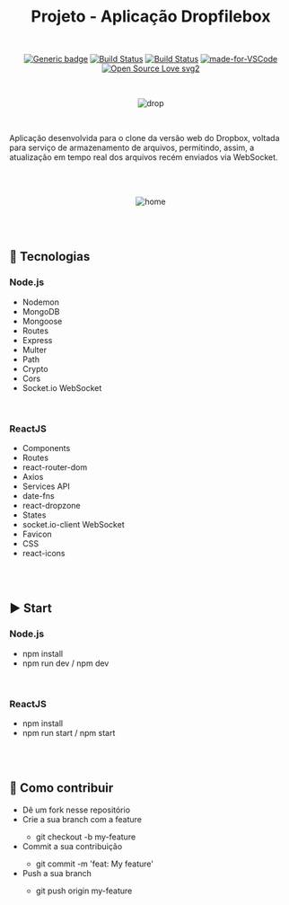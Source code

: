 <div align="center"> 

# Projeto - Aplicação Dropfilebox

</div>

<br>

<div align="center">

[![Generic badge](https://img.shields.io/badge/Made%20by-Renan%20Borba-purple.svg)](https://shields.io/) [![Build Status](https://img.shields.io/github/stars/RenanBorba/dropfilebox.svg)](https://github.com/RenanBorba/dropfilebox) [![Build Status](https://img.shields.io/github/forks/RenanBorba/dropfilebox.svg)](https://github.com/RenanBorba/dropfilebox) [![made-for-VSCode](https://img.shields.io/badge/Made%20for-VSCode-1f425f.svg)](https://code.visualstudio.com/) [![Open Source Love svg2](https://badges.frapsoft.com/os/v2/open-source.svg?v=103)](https://github.com/ellerbrock/open-source-badges/)

<br>

![drop](https://user-images.githubusercontent.com/48495838/85909084-7dddaa80-b7ee-11ea-85c2-ea161254e469.png)

</div>

<br>

Aplicação desenvolvida para o clone da versão web do Dropbox, voltada para serviço de armazenamento de arquivos, permitindo, assim, a atualização em tempo real dos arquivos recém enviados via WebSocket.

<br><br>

<div align="center">

![home](https://user-images.githubusercontent.com/48495838/118139790-1a487580-b3de-11eb-870a-cdadb3fb81db.png)

</div>

<br><br>

## :rocket: Tecnologias
### Node.js
<ul>
  <li>Nodemon</li>
  <li>MongoDB</li>
  <li>Mongoose</li>
  <li>Routes</li>
  <li>Express</li>
  <li>Multer</li>
  <li>Path</li>
  <li>Crypto</li>
  <li>Cors</li>
  <li>Socket.io WebSocket</li>
</ul>

<br>

### ReactJS
<ul>
  <li>Components</li>
  <li>Routes</li>
  <li>react-router-dom</li>
  <li>Axios</li>
  <li>Services API</li>
  <li>date-fns</li>
  <li>react-dropzone</li>
  <li>States</li>
  <li>socket.io-client WebSocket</li>
  <li>Favicon</li>
  <li>CSS</li>
  <li>react-icons</li>
</ul>

<br><br>

## :arrow_forward: Start
### Node.js
<ul>
  <li>npm install</li>
  <li>npm run dev / npm dev</li>
</ul>

<br>

### ReactJS
<ul>
  <li>npm install</li>
  <li>npm run start / npm start</li>
</ul>

<br><br>

## :punch: Como contribuir
<ul>
  <li>Dê um fork nesse repositório</li>
  <li>Crie a sua branch com a feature</li>
    <ul>
      <li>git checkout -b my-feature</li>
    </ul>
  <li>Commit a sua contribuição</li>
    <ul>
      <li>git commit -m 'feat: My feature'</li>
    </ul>
  <li>Push a sua branch</li>
    <ul>
      <li>git push origin my-feature</li>
    </ul>
</ul>
